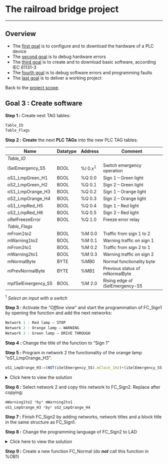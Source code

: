 # The railroad bridge project
_____________________________________
## Overview
-   The [first goal](Ex02/Subchapter04_01.md) is to configure and to download the hardware of a PLC device
-   The [second goal](Ex02/Subchapter04_02.md) is to debug hardware errors
-   The [third goal](Ex02/Subchapter04_03.md) is to create and to download basic software, according IEC 61131-3
-   The [fourth goal](Ex02/Subchapter04_04.md) is to debug software errors and programming faults
-   The [last goal](Ex02/Subchapter04_05.md) is to deliver a working project

Back to the [project scope](Ex02/Subchapter04.md).

## Goal 3 : Create software
**Step 1 :** Create next TAG tables:

```javascript
Table_IO
Table_Flags
```

**Step 2 :** **Create** the next **PLC TAGs** into the new PLC TAG tables:

| **Name**           | **Datatype** | **Address** | **Comment**                     |
|--------------------|--------------|-------------|---------------------------------|
| *Table_IO*         |              |             |                                 |
| iSelEmergency_S5   | BOOL         | %I 0.x<sup>1</sup>  | Switch emergency operation      |
| oS1_LmpGreen_H1    | BOOL         | %Q 0.0      | Sign 1 – Green light            |
| oS2_LmpGreen_H2    | BOOL         | %Q 0.1      | Sign 2 – Green light            |
| oS1_LmpOrange_H3   | BOOL         | %Q 0.2      | Sign 1 – Orange light           |
| oS2_LmpOrange_H4   | BOOL         | %Q 0.3      | Sign 2 – Orange light           |
| oS1_LmpRed_H5      | BOOL         | %Q 0.4      | Sign 1 – Red light              |
| oS2_LmpRed_H6      | BOOL         | %Q 0.5      | Sign 2 – Red light              |
| oRelFreezeError    | BOOL         | %Q 1.0       | Freeze error relay              |
| *Table_Flags*      |              |             |                                 |
| mFrom1to2          | BOOL         | %M 0.0      | Traffic from sign 1 to 2        |
| mWarning1to2       | BOOL         | %M 0.1      | Warning traffic on sign 1       |
| mFrom2to1          | BOOL         | %M 0.2      | Traffic from sign 2 to 1        |
| mWarning2to1       | BOOL         | %M 0.3      | Warning traffic on sign 2       |
| mNormalByte        | BYTE         | %MB0        | Normal functionality byte       |
| mPrevNormalByte    | BYTE         | %MB1        | Previous status of mNormalByte  |
| mpfSelEmergency_S5 | BOOL         | %M 2.0      | Rising edge of iSelEmergency-S5 |

<sup>1</sup> *Select an input with a switch*

**Step 3 :** Activate the “*Offline view*” and start the programmation of FC_Sign1 by opening the function and add the next networks:

```javascript
Network 1 : Red lamp – STOP
Network 2 : Orange lamp – WARNING
Network 3 : Green lamp – DRIVE THROUGH
```

**Step 4 :** Change the title of the function to “Sign 1”

**Step 5 :** Program in network 2 the functionality of the orange lamp “oS1_LmpOrange_H3”.

```javascript
oS1_LmpOrange_H3:=(NOT(iSelEmergency_S5).mClock_1Hz)+(iSelEmergency_S5.mWarning1to2)
```

<details>
  <summary markdown="span">Click here to view the solution</summary>

  ![](../Ex02/Images/Ex02_SW_S1_LmpOr.jpg)

</details>

**Step 6 :** Select network 2 and copy this network to FC_Sign2. Replace after copying:

```javascript
mWarning1to2 *by* mWarning2to1
oS1_LmpOrange_H3 *by* oS2_LmpOrange_H4
```

**Step 7 :** Finish FC_Sign2 by adding networks, network titles and
a block title in the same structure as FC_Sign1.

**Step 8 :** Change the programming language of FC_Sign2 to LAD

<details>

  <summary>Click here to view the solution</summary>

  ![](../Ex02/Images/Ex02_SW_S2_LmpOr.jpg)

</details>

**Step 9 :** Create a new function FC_Normal (do *__not__* call this function in %OB1)
